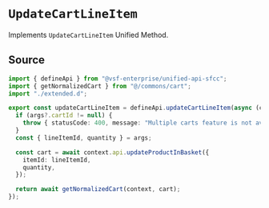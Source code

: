 # `UpdateCartLineItem`
Implements `UpdateCartLineItem` Unified Method.
        
## Source

```ts
import { defineApi } from "@vsf-enterprise/unified-api-sfcc";
import { getNormalizedCart } from "@/commons/cart";
import "./extended.d";

export const updateCartLineItem = defineApi.updateCartLineItem(async (context, args) => {
  if (args?.cartId != null) {
    throw { statusCode: 400, message: "Multiple carts feature is not available." };
  }
  const { lineItemId, quantity } = args;

  const cart = await context.api.updateProductInBasket({
    itemId: lineItemId,
    quantity,
  });

  return await getNormalizedCart(context, cart);
});

```

